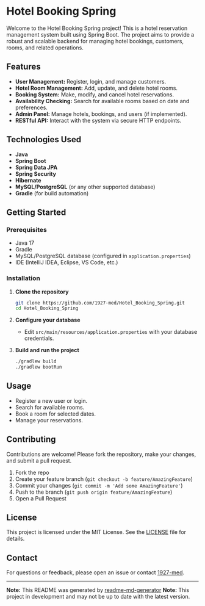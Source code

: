 # Hotel Booking Spring

Welcome to the Hotel Booking Spring project! This is a hotel reservation management system built using Spring Boot. The project aims to provide a robust and scalable backend for managing hotel bookings, customers, rooms, and related operations.

## Features

- **User Management:** Register, login, and manage customers.
- **Hotel Room Management:** Add, update, and delete hotel rooms.
- **Booking System:** Make, modify, and cancel hotel reservations.
- **Availability Checking:** Search for available rooms based on date and preferences.
- **Admin Panel:** Manage hotels, bookings, and users (if implemented).
- **RESTful API:** Interact with the system via secure HTTP endpoints.

## Technologies Used

- **Java**
- **Spring Boot**
- **Spring Data JPA**
- **Spring Security**
- **Hibernate**
- **MySQL/PostgreSQL** (or any other supported database)
- **Gradle** (for build automation)


## Getting Started

### Prerequisites

- Java 17
- Gradle
- MySQL/PostgreSQL database (configured in `application.properties`)
- IDE (IntelliJ IDEA, Eclipse, VS Code, etc.)

### Installation

1. **Clone the repository**
   ```bash
   git clone https://github.com/1927-med/Hotel_Booking_Spring.git
   cd Hotel_Booking_Spring
   ```

2. **Configure your database**
   - Edit `src/main/resources/application.properties` with your database credentials.

3. **Build and run the project**
   ```bash
   ./gradlew build
   ./gradlew bootRun
   ```


## Usage

- Register a new user or login.
- Search for available rooms.
- Book a room for selected dates.
- Manage your reservations.

## Contributing

Contributions are welcome! Please fork the repository, make your changes, and submit a pull request.

1. Fork the repo
2. Create your feature branch (`git checkout -b feature/AmazingFeature`)
3. Commit your changes (`git commit -m 'Add some AmazingFeature'`)
4. Push to the branch (`git push origin feature/AmazingFeature`)
5. Open a Pull Request

## License

This project is licensed under the MIT License. See the [LICENSE](LICENSE) file for details.

## Contact

For questions or feedback, please open an issue or contact [1927-med](https://github.com/1927-med).

---

**Note:** This README was generated by [readme-md-generator](https://github.com/1927-med/readme-md-generator)
**Note:** This project in development and may not be up to date with the latest version.